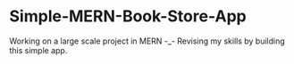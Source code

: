 # Simple-MERN-Book-Store-App
Working on a large scale project in MERN -_- Revising my skills by building this simple app.
